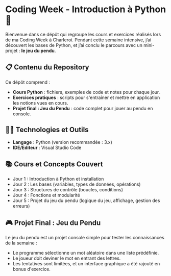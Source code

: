# Coding Week - Introduction à Python 🐍

Bienvenue dans ce dépôt qui regroupe les cours et exercices réalisés lors de ma Coding Week à Charleroi. Pendant cette semaine intensive, j’ai découvert les bases de Python, et j’ai conclu le parcours avec un mini-projet : **le jeu du pendu**.

## 📋 Contenu du Repository

Ce dépôt comprend :
- **Cours Python** : fichiers, exemples de code et notes pour chaque jour.
- **Exercices pratiques** : scripts pour s'entraîner et mettre en application les notions vues en cours.
- **Projet final : Jeu du Pendu** : code complet pour jouer au pendu en console.

## 🧑‍💻 Technologies et Outils

- **Langage** : Python (version recommandée : 3.x)
- **IDE/Editeur** : Visual Studio Code

## 📚 Cours et Concepts Couvert

- Jour 1 : Introduction à Python et installation
- Jour 2 : Les bases (variables, types de données, opérations)
- Jour 3 : Structures de contrôle (boucles, conditions)
- Jour 4 : Fonctions et modularité
- Jour 5 : Projet du jeu du pendu (logique du jeu, affichage, gestion des erreurs)

## 🎮 Projet Final : Jeu du Pendu

Le jeu du pendu est un projet console simple pour tester les connaissances de la semaine :
- Le programme sélectionne un mot aléatoire dans une liste prédéfinie.
- Le joueur doit deviner le mot en entrant des lettres.
- Les tentatives sont limitées, et un interface graphique a été rajouté en bonus d'exercice.

